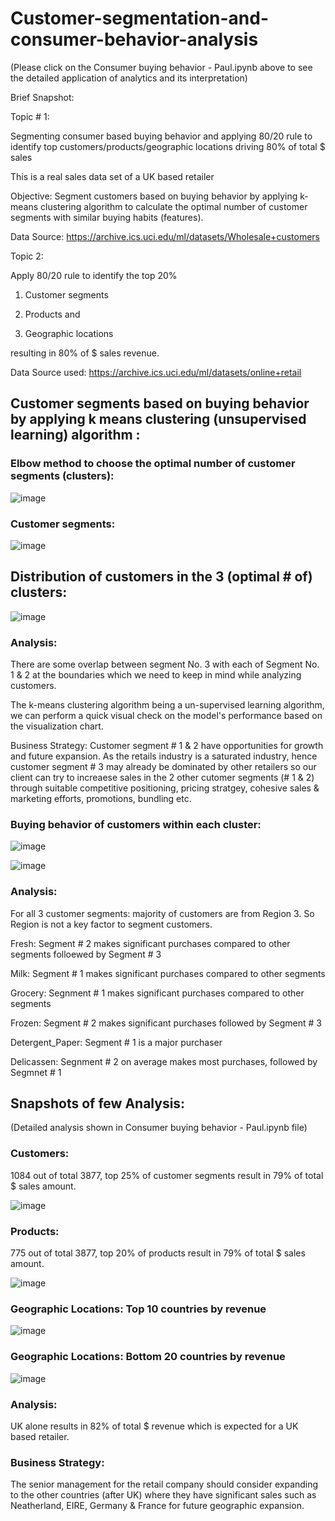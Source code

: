 # Customer-segmentation-and-consumer-behavior-analysis

(Please click on the Consumer buying behavior - Paul.ipynb above to see the detailed application of analytics and its interpretation)

Brief Snapshot: 

Topic # 1:

Segmenting consumer based buying behavior and applying 80/20 rule to identify top customers/products/geographic locations driving 80% of total $ sales

This is a real sales data set of a UK based retailer

Objective: Segment customers based on buying behavior by applying k-means clustering algorithm to calculate the optimal number of customer segments with similar buying habits (features).

Data Source: https://archive.ics.uci.edu/ml/datasets/Wholesale+customers


Topic 2:

Apply 80/20 rule to identify the top 20% 

1) Customer segments 

2) Products and

3) Geographic locations

resulting in 80% of $ sales revenue.

Data Source used: https://archive.ics.uci.edu/ml/datasets/online+retail

## Customer segments based on buying behavior by applying k means clustering (unsupervised learning) algorithm :

### Elbow method to choose the optimal number of customer segments (clusters):

![image](https://github.com/banik-s/Customer-Segmentation-and-Behavior-Analysis-using-Machine-Learning/blob/main/Images/2.png)


### Customer segments:

![image](https://github.com/banik-s/Customer-Segmentation-and-Behavior-Analysis-using-Machine-Learning/blob/main/Images/1.png)


## Distribution of customers in the 3 (optimal # of) clusters:

![image](https://github.com/banik-s/Customer-Segmentation-and-Behavior-Analysis-using-Machine-Learning/blob/main/Images/3.png)


### Analysis:
There are some overlap between segment No. 3 with each of Segment No. 1 & 2 at the boundaries which we need to keep in mind while analyzing customers.

The k-means clustering algorithm being a un-supervised learning algorithm, we can perform a quick visual check on the model's performance based on the visualization chart.

Business Strategy:
Customer segment # 1 & 2 have opportunities for growth and future expansion. As the retails industry is a saturated industry, hence customer segment # 3 may already be dominated by other retailers so our client can try to increaese sales in the 2 other cutomer segments (# 1 & 2) through suitable competitive positioning, pricing stratgey, cohesive sales & marketing efforts, promotions, bundling etc.


### Buying behavior of customers within each cluster:

![image](https://github.com/banik-s/Customer-Segmentation-and-Behavior-Analysis-using-Machine-Learning/blob/main/Images/4.png)

![image](https://github.com/banik-s/Customer-Segmentation-and-Behavior-Analysis-using-Machine-Learning/blob/main/Images/5.png)

### Analysis:

For all 3 customer segments: majority of customers are from Region 3. So Region is not a key factor to segment customers.

Fresh: Segment # 2 makes significant purchases compared to other segments folloewed by Segment # 3

Milk: Segment # 1 makes significant purchases compared to other segments

Grocery: Segnment # 1 makes significant purchases compared to other segments

Frozen: Segment # 2 makes significant purchases followed by Segment # 3

Detergent_Paper: Segment # 1 is a major purchaser

Delicassen: Segnment # 2 on average makes most purchases, followed by Segmnet # 1


## Snapshots of few Analysis: 
(Detailed analysis shown in Consumer buying behavior - Paul.ipynb file)

### Customers:

1084 out of total 3877, top 25% of customer segments result in 79% of total $ sales amount.

![image](https://github.com/banik-s/Customer-Segmentation-and-Behavior-Analysis-using-Machine-Learning/blob/main/Images/6.png)


### Products:

775 out of total 3877, top 20% of products result in 79% of total $ sales amount.

![image](https://github.com/banik-s/Customer-Segmentation-and-Behavior-Analysis-using-Machine-Learning/blob/main/Images/7.png)


### Geographic Locations: Top 10 countries by revenue

![image](https://github.com/banik-s/Customer-Segmentation-and-Behavior-Analysis-using-Machine-Learning/blob/main/Images/8.png)

### Geographic Locations: Bottom 20 countries by revenue

![image](https://github.com/banik-s/Customer-Segmentation-and-Behavior-Analysis-using-Machine-Learning/blob/main/Images/9.png)

### Analysis:
UK alone results in 82% of total $ revenue which is expected for a UK based retailer.

### Business Strategy:
The senior management for the retail company should consider expanding to the other countries (after UK) where they have significant sales such as Neatherland, EIRE, Germany & France for future geographic expansion.
